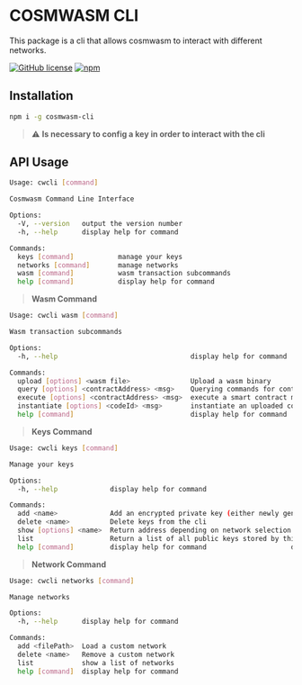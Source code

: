 # COSMWASM CLI

This package is a cli that allows cosmwasm to interact with different networks.

[![GitHub license](https://img.shields.io/github/license/j0nl1/cw-cli.svg?color=blue&style=for-the-badge)](./LICENSE)
[![npm](https://img.shields.io/npm/v/cosmwasm-cli.svg?color=green&style=for-the-badge)](https://www.npmjs.com/package/cosmwasm-cli)

## Installation

```sh
npm i -g cosmwasm-cli
```

> :warning: **Is necessary to config a key in order to interact with the cli**

## API Usage

```sh
Usage: cwcli [command]

Cosmwasm Command Line Interface

Options:
  -V, --version   output the version number
  -h, --help      display help for command

Commands:
  keys [command]           manage your keys
  networks [command]       manage networks
  wasm [command]           wasm transaction subcommands
  help [command]           display help for command
```

> **Wasm Command**

```sh
Usage: cwcli wasm [command]

Wasm transaction subcommands

Options:
  -h, --help                                 display help for command

Commands:
  upload [options] <wasm file>               Upload a wasm binary
  query [options] <contractAddress> <msg>    Querying commands for contracts
  execute [options] <contractAddress> <msg>  execute a smart contract method
  instantiate [options] <codeId> <msg>       instantiate an uploaded contract
  help [command]                             display help for command
```

> **Keys Command**

```sh
Usage: cwcli keys [command]

Manage your keys

Options:
  -h, --help             display help for command

Commands:
  add <name>             Add an encrypted private key (either newly generated or recovered), encrypt it, and save to keyring
  delete <name>          Delete keys from the cli
  show [options] <name>  Return address depending on network selection
  list                   Return a list of all public keys stored by this cli
  help [command]         display help for command                     display help for command
```

> **Network Command**

```sh
Usage: cwcli networks [command]

Manage networks

Options:
  -h, --help      display help for command

Commands:
  add <filePath>  Load a custom network
  delete <name>   Remove a custom network
  list            show a list of networks
  help [command]  display help for command
```


